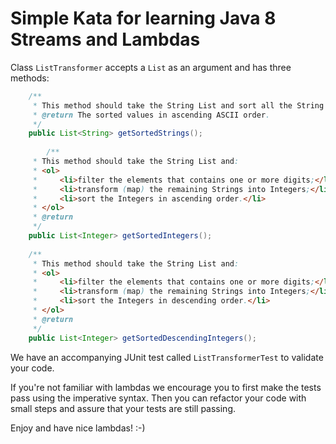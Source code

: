 Simple Kata for learning Java 8 Streams and Lambdas
=============

Class `ListTransformer` accepts a `List` as an argument and has three methods:
```Java
	/**
	 * This method should take the String List and sort all the String elements in ascending (ASCII) order.
	 * @return The sorted values in ascending ASCII order.
	 */
	public List<String> getSortedStrings();
	
		/**
	 * This method should take the String List and:
	 * <ol>
	 *     <li>filter the elements that contains one or more digits;</li>
	 *     <li>transform (map) the remaining Strings into Integers;</li>
	 *     <li>sort the Integers in ascending order.</li>
	 * </ol>
	 * @return
	 */
	public List<Integer> getSortedIntegers();
	
	/**
	 * This method should take the String List and:
	 * <ol>
	 *     <li>filter the elements that contains one or more digits;</li>
	 *     <li>transform (map) the remaining Strings into Integers;</li>
	 *     <li>sort the Integers in descending order.</li>
	 * </ol>
	 * @return
	 */
	public List<Integer> getSortedDescendingIntegers();
```

We have an accompanying JUnit test called `ListTransformerTest` to validate your code.

If you're not familiar with lambdas we encourage you to first make the tests pass using the imperative syntax.
Then you can refactor your code with small steps and assure that your tests are still passing.

Enjoy and have nice lambdas! :-)
